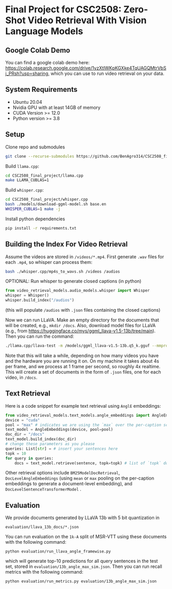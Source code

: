 # Final Project for CSC2508: Zero-Shot Video Retrieval With Vision Language Models

## Google Colab Demo

You can find a google colab demo here: https://colab.research.google.com/drive/1yzXtIWKpKGXke4TqUAGQMtrVbSj_PRsh?usp=sharing,
which you can use to run video retrieval on your data.

## System Requirements

- Ubuntu 20.04
- Nvidia GPU with at least 14GB of memory
- CUDA Version >= 12.0
- Python version >= 3.8

## Setup

Clone repo and submodules
```bash
git clone --recurse-submodules https://github.com/BenAgro314/CSC2508_final_project.git
```

Build `llama.cpp`:
```bash
cd CSC2508_final_project/llama.cpp
make LLAMA_CUBLAS=1
```

Build `whisper.cpp`:
```bash
cd CSC2508_final_project/whisper.cpp
bash ./models/download-ggml-model.sh base.en
WHISPER_CUBLAS=1 make -j
```

Install python dependencies

```bash
pip install -r requirements.txt
```

## Building the Index For Video Retrieval

Assume the videos are stored in `/videos/*.mp4`.
First generate `.wav` files for each `.mp4`, so whisper can process them:
```bash
bash ./whisper.cpp/mp4s_to_wavs.sh /videos /audios
```

OPTIONAL: Run whisper to generate closed captions (in python)
```python
from video_retrieval_models.audio_models.whisper import Whisper
whisper = Whisper()
whisper.build_index("/audios")
```
(this will populate `/audios` with `.json` files containing the closed captions)


Now we can run LLaVA.
Make an empty directory for the documents that will be created, e.g., `mkdir /docs`.
Also, download model files for LLaVA (e.g., from https://huggingface.co/mys/ggml_llava-v1.5-13b/tree/main).
Then you can run the command:
```bash
./llama.cpp/llava-test -m /models/ggml_llava-v1.5-13b.q5_k.gguf --mmproj /models/llava/mmproj-model-f16.gguf --video-dir /videos --doc-dir /docs --audio-captions-dir /audio -ngl 64 --temp 0.1
```
Note that this will take a while, depending on how many videos you have and the hardware you are running it on. On my machine it takes about 4s per frame, and we process at 1 frame per second,
so roughly 4x realtime.
This will create a set of documents in the form of `.json` files, one for each video, in `/docs`.

## Text Retrieval

Here is a code snippet for example text retrieval using `AnglE` embeddings:
```python
from video_retrieval_models.text_models.angle_embeddings import AngleEmbeddings
device = "cuda"
pool = "max" # indicates we are using the `max` over the per-caption scores. You can also use `mean` (worse performance)
text_model = AngleEmbeddings(device, pool=pool)
doc_dir = "/docs"
text_model.build_index(doc_dir)
# change these parameters as you please
queries: List[str] = # insert your sentences here
topk = 10
for query in queries:
    docs = text_model.retrieve(sentence, topk=topk) # list of `topk` document names
```
Other retrieval options include
`BM25ModelDocRetrieval`, `DocLevelAngleEmbeddings` (using `mean` or `max` pooling on the per-caption embeddings
to generate a document-level embedding), and `DocLevelSentenceTransformerModel` .

## Evaluation

We provide documents generated by LLaVA 13b with 5 bit quantization in
```
evaluation/llava_13b_docs/*.json
```

You can run evaluation on the `1k-A` split of MSR-VTT using these documents with the following command:
```
python evaluation/run_llava_angle_framewise.py
```
which will generate top-10 predictions for all query sentences in the test set, stored in `evaluation/13b_angle_max_sim.json`.
Then you can run recall metrics with the following command:
```
python evaluation/run_metrics.py evaluation/13b_angle_max_sim.json
```